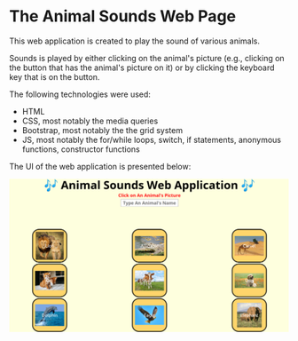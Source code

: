 <h1> The Animal Sounds Web Page </h1>
<p> This web application is created to play the sound of various animals. </p>
<p> Sounds is played by either clicking on the animal's picture (e.g., clicking on the button that has the animal's picture on it) or by clicking the keyboard key that is on the button. </p>
<p> The following technologies were used: </p>
<ul>
<li>HTML</li>
<li>CSS, most notably the media queries </li>
<li>Bootstrap, most notably the the grid system</li>
<li>JS, most notably the for/while loops, switch, if statements, anonymous functions, constructor functions </li>
</ul>

<p> The UI of the web application is presented below: </p> 
<img src="UI.png" alt="UI">







